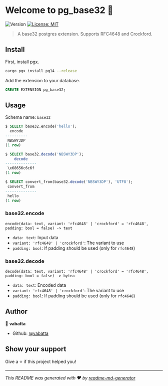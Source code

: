 # Welcome to pg_base32 👋
![Version](https://img.shields.io/badge/version-0.0.1-blue.svg?cacheSeconds=2592000)
[![License: MIT](https://img.shields.io/badge/License-MIT-yellow.svg)](#)

> A base32 postgres extension. Supports RFC4648 and Crockford.

## Install

First, install [pgx](https://github.com/tcdi/pgx).

```sh
cargo pgx install pg14 --release
```

Add the extension to your database.

```sql
CREATE EXTENSION pg_base32;
```

## Usage

Schema name: `base32`

```sql
$ SELECT base32.encode('hello');
  encode  
----------
 NBSWY3DP
(1 row)
```

```sql
$ SELECT base32.decode('NBSWY3DP');
    decode    
--------------
 \x68656c6c6f
(1 row)
```

```sql
$ SELECT convert_from(base32.decode('NBSWY3DP'), 'UTF8');
 convert_from 
--------------
 hello
(1 row)
```

### base32.encode

`encode(data: text, variant: 'rfc4648' | 'crockford' = 'rfc4648', padding: bool = false) -> text`

- `data: text`: Input data
- `variant: 'rfc4648' | 'crockford'`: The variant to use
- `padding: bool`: If padding should be used (only for `rfc4648`)

### base32.decode

`decode(data: text, variant: 'rfc4648' | 'crockford' = 'rfc4648', padding: bool = false) -> bytea`

- `data: text`: Encoded data
- `variant: 'rfc4648' | 'crockford'`: The variant to use
- `padding: bool`: If padding should be used (only for `rfc4648`)

## Author

👤 **vabatta**

* Github: [@vabatta](https://github.com/vabatta)

## Show your support

Give a ⭐️ if this project helped you!



***
_This README was generated with ❤️ by [readme-md-generator](https://github.com/kefranabg/readme-md-generator)_